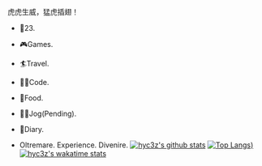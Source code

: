虎虎生威，猛虎插翅！

- 👦23.
- 🎮Games.
- 🏄‍Travel.
- 👨‍💻Code.
- 🍖Food.
- 🏃‍♂️Jog(Pending).
- 📖Diary.


- Oltremare. Experience. Divenire.
[![hyc3z's github stats](https://github-readme-stats.vercel.app/api?username=hyc3z&show_icons=true&count_private=true&theme=radical)](https://github.com/anuraghazra/github-readme-stats)
[![Top Langs](https://github-readme-stats.vercel.app/api/top-langs/?username=hyc3z&count_private=true&theme=radical))](https://github.com/anuraghazra/github-readme-stats)
[![hyc3z's wakatime stats](https://github-readme-stats.vercel.app/api/wakatime?username=hyc3z&theme=radical)](https://github.com/anuraghazra/github-readme-stats)
